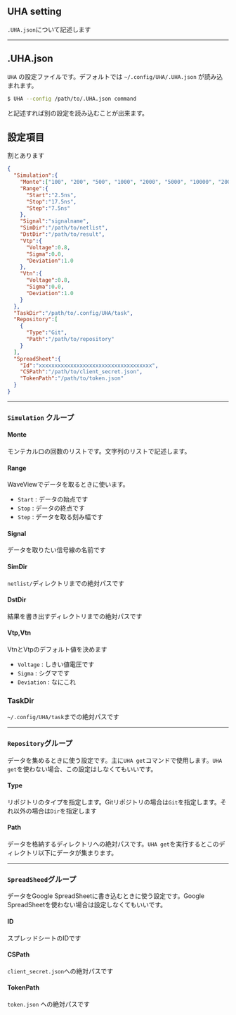 ## UHA setting

`.UHA.json`について記述します



---



## .UHA.json

`UHA` の設定ファイルです。デフォルトでは `~/.config/UHA/.UHA.json` が読み込まれます。



```sh
$ UHA --config /path/to/.UHA.json command
```



と記述すれば別の設定を読み込むことが出来ます。



## 設定項目

割とあります



```json
{
  "Simulation":{
    "Monte":["100", "200", "500", "1000", "2000", "5000", "10000", "20000", "50000"],
    "Range":{
      "Start":"2.5ns",
      "Stop":"17.5ns",
      "Step":"7.5ns"
    },
    "Signal":"signalname",
    "SimDir":"/path/to/netlist",
    "DstDir":"/path/to/result",
    "Vtp":{
      "Voltage":0.8,
      "Sigma":0.0,
      "Deviation":1.0
    },
    "Vtn":{
      "Voltage":0.8,
      "Sigma":0.0,
      "Deviation":1.0
    }
  },
  "TaskDir":"/path/to/.config/UHA/task",
  "Repository":[
    {
      "Type":"Git",
      "Path":"/path/to/repository"
    }
  ],
  "SpreadSheet":{
    "Id":"xxxxxxxxxxxxxxxxxxxxxxxxxxxxxxxxxxxx",
    "CSPath":"/path/to/client_secret.json",
    "TokenPath":"/path/to/token.json"
  }
}
```

---

### `Simulation` クループ

#### Monte

モンテカルロの回数のリストです。文字列のリストで記述します。



#### Range

WaveViewでデータを取るときに使います。

- `Start` : データの始点です
- `Stop` : データの終点です
- `Step` : データを取る刻み幅です



#### Signal

データを取りたい信号線の名前です



#### SimDir

`netlist/`ディレクトリまでの絶対パスです



#### DstDir

結果を書き出すディレクトリまでの絶対パスです



#### Vtp,Vtn

VtnとVtpのデフォルト値を決めます

- `Voltage` : しきい値電圧です
- `Sigma` : シグマです
- `Deviation` : なにこれ



### TaskDir

`~/.config/UHA/task`までの絶対パスです

---

### `Repository`グループ

データを集めるときに使う設定です。主に`UHA get`コマンドで使用します。`UHA get`を使わない場合、この設定はしなくてもいいです。

#### Type

リポジトリのタイプを指定します。Gitリポジトリの場合は`Git`を指定します。それ以外の場合は`Dir`を指定します



#### Path

データを格納するディレクトリへの絶対パスです。`UHA get`を実行するとこのディレクトリ以下にデータが集まります。



---

### `SpreadSheed`グループ

データをGoogle SpreadSheetに書き込むときに使う設定です。Google SpreadSheetを使わない場合は設定しなくてもいいです。

#### ID

スプレッドシートのIDです



#### CSPath

`client_secret.json`への絶対パスです



#### TokenPath

`token.json` への絶対パスです





